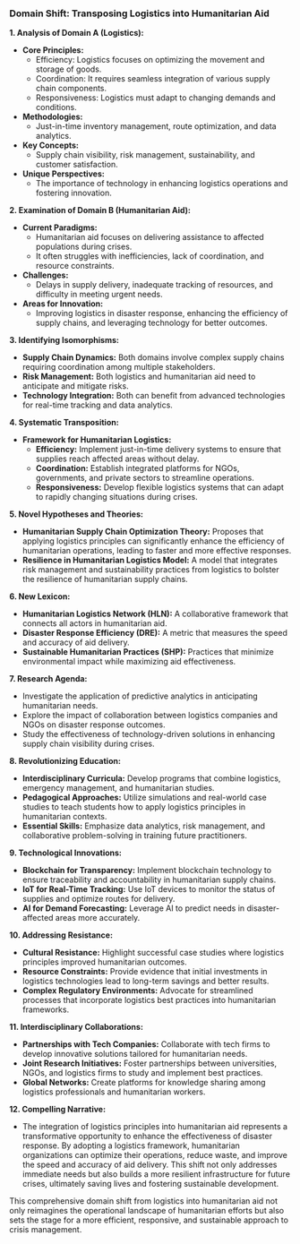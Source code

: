 ### Domain Shift: Transposing Logistics into Humanitarian Aid

**1. Analysis of Domain A (Logistics):**
   - **Core Principles:**
     - Efficiency: Logistics focuses on optimizing the movement and storage of goods.
     - Coordination: It requires seamless integration of various supply chain components.
     - Responsiveness: Logistics must adapt to changing demands and conditions.
   - **Methodologies:**
     - Just-in-time inventory management, route optimization, and data analytics.
   - **Key Concepts:**
     - Supply chain visibility, risk management, sustainability, and customer satisfaction.
   - **Unique Perspectives:**
     - The importance of technology in enhancing logistics operations and fostering innovation.

**2. Examination of Domain B (Humanitarian Aid):**
   - **Current Paradigms:**
     - Humanitarian aid focuses on delivering assistance to affected populations during crises.
     - It often struggles with inefficiencies, lack of coordination, and resource constraints.
   - **Challenges:**
     - Delays in supply delivery, inadequate tracking of resources, and difficulty in meeting urgent needs.
   - **Areas for Innovation:**
     - Improving logistics in disaster response, enhancing the efficiency of supply chains, and leveraging technology for better outcomes.

**3. Identifying Isomorphisms:**
   - **Supply Chain Dynamics:** Both domains involve complex supply chains requiring coordination among multiple stakeholders.
   - **Risk Management:** Both logistics and humanitarian aid need to anticipate and mitigate risks.
   - **Technology Integration:** Both can benefit from advanced technologies for real-time tracking and data analytics.

**4. Systematic Transposition:**
   - **Framework for Humanitarian Logistics:**
     - **Efficiency:** Implement just-in-time delivery systems to ensure that supplies reach affected areas without delay.
     - **Coordination:** Establish integrated platforms for NGOs, governments, and private sectors to streamline operations.
     - **Responsiveness:** Develop flexible logistics systems that can adapt to rapidly changing situations during crises.

**5. Novel Hypotheses and Theories:**
   - **Humanitarian Supply Chain Optimization Theory:** Proposes that applying logistics principles can significantly enhance the efficiency of humanitarian operations, leading to faster and more effective responses.
   - **Resilience in Humanitarian Logistics Model:** A model that integrates risk management and sustainability practices from logistics to bolster the resilience of humanitarian supply chains.

**6. New Lexicon:**
   - **Humanitarian Logistics Network (HLN):** A collaborative framework that connects all actors in humanitarian aid.
   - **Disaster Response Efficiency (DRE):** A metric that measures the speed and accuracy of aid delivery.
   - **Sustainable Humanitarian Practices (SHP):** Practices that minimize environmental impact while maximizing aid effectiveness.

**7. Research Agenda:**
   - Investigate the application of predictive analytics in anticipating humanitarian needs.
   - Explore the impact of collaboration between logistics companies and NGOs on disaster response outcomes.
   - Study the effectiveness of technology-driven solutions in enhancing supply chain visibility during crises.

**8. Revolutionizing Education:**
   - **Interdisciplinary Curricula:** Develop programs that combine logistics, emergency management, and humanitarian studies.
   - **Pedagogical Approaches:** Utilize simulations and real-world case studies to teach students how to apply logistics principles in humanitarian contexts.
   - **Essential Skills:** Emphasize data analytics, risk management, and collaborative problem-solving in training future practitioners.

**9. Technological Innovations:**
   - **Blockchain for Transparency:** Implement blockchain technology to ensure traceability and accountability in humanitarian supply chains.
   - **IoT for Real-Time Tracking:** Use IoT devices to monitor the status of supplies and optimize routes for delivery.
   - **AI for Demand Forecasting:** Leverage AI to predict needs in disaster-affected areas more accurately.

**10. Addressing Resistance:**
   - **Cultural Resistance:** Highlight successful case studies where logistics principles improved humanitarian outcomes.
   - **Resource Constraints:** Provide evidence that initial investments in logistics technologies lead to long-term savings and better results.
   - **Complex Regulatory Environments:** Advocate for streamlined processes that incorporate logistics best practices into humanitarian frameworks.

**11. Interdisciplinary Collaborations:**
   - **Partnerships with Tech Companies:** Collaborate with tech firms to develop innovative solutions tailored for humanitarian needs.
   - **Joint Research Initiatives:** Foster partnerships between universities, NGOs, and logistics firms to study and implement best practices.
   - **Global Networks:** Create platforms for knowledge sharing among logistics professionals and humanitarian workers.

**12. Compelling Narrative:**
   - The integration of logistics principles into humanitarian aid represents a transformative opportunity to enhance the effectiveness of disaster response. By adopting a logistics framework, humanitarian organizations can optimize their operations, reduce waste, and improve the speed and accuracy of aid delivery. This shift not only addresses immediate needs but also builds a more resilient infrastructure for future crises, ultimately saving lives and fostering sustainable development.

This comprehensive domain shift from logistics into humanitarian aid not only reimagines the operational landscape of humanitarian efforts but also sets the stage for a more efficient, responsive, and sustainable approach to crisis management.